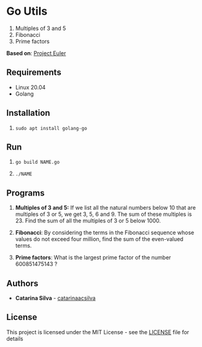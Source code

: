 # Go Utils

1. Multiples of 3 and 5
2. Fibonacci
3. Prime factors


**Based on**: [Project Euler](https://projecteuler.net/archives)

## Requirements

- Linux 20.04
- Golang

## Installation

1. `sudo apt install golang-go`

## Run

1. `go build NAME.go`

2. `./NAME`

## Programs

1. **Multiples of 3 and 5:** If we list all the natural numbers below 10 that are multiples of 3 or 5, we get 3, 5, 6 and 9. The sum of these multiples is 23. Find the sum of all the multiples of 3 or 5 below 1000.

2. **Fibonacci**: By considering the terms in the Fibonacci sequence whose values do not exceed four million, find the sum of the even-valued terms.

3. **Prime factors**: What is the largest prime factor of the number 600851475143 ?

## Authors

* **Catarina Silva** - [catarinaacsilva](https://github.com/catarinaacsilva)

## License

This project is licensed under the MIT License - see the [LICENSE](LICENSE) file for details